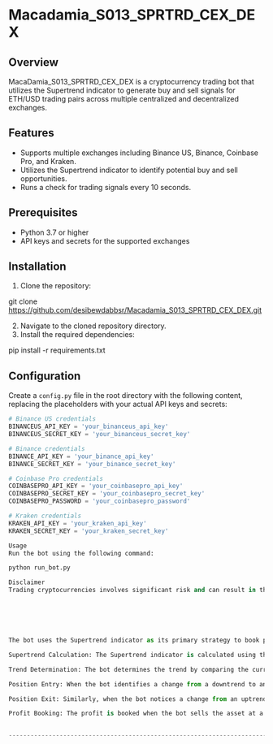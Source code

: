 # Macadamia_S013_SPRTRD_CEX_DEX

## Overview
MacaDamia_S013_SPRTRD_CEX_DEX is a cryptocurrency trading bot that utilizes the Supertrend indicator to generate buy and sell signals for ETH/USD trading pairs across multiple centralized and decentralized exchanges.

## Features
- Supports multiple exchanges including Binance US, Binance, Coinbase Pro, and Kraken.
- Utilizes the Supertrend indicator to identify potential buy and sell opportunities.
- Runs a check for trading signals every 10 seconds.

## Prerequisites
- Python 3.7 or higher
- API keys and secrets for the supported exchanges

## Installation
1. Clone the repository:

git clone https://github.com/desibewdabbsr/Macadamia_S013_SPRTRD_CEX_DEX.git

2. Navigate to the cloned repository directory.
3. Install the required dependencies:

pip install -r requirements.txt


## Configuration
Create a `config.py` file in the root directory with the following content, replacing the placeholders with your actual API keys and secrets:

```python
# Binance US credentials
BINANCEUS_API_KEY = 'your_binanceus_api_key'
BINANCEUS_SECRET_KEY = 'your_binanceus_secret_key'

# Binance credentials
BINANCE_API_KEY = 'your_binance_api_key'
BINANCE_SECRET_KEY = 'your_binance_secret_key'

# Coinbase Pro credentials
COINBASEPRO_API_KEY = 'your_coinbasepro_api_key'
COINBASEPRO_SECRET_KEY = 'your_coinbasepro_secret_key'
COINBASEPRO_PASSWORD = 'your_coinbasepro_password'

# Kraken credentials
KRAKEN_API_KEY = 'your_kraken_api_key'
KRAKEN_SECRET_KEY = 'your_kraken_secret_key'

Usage
Run the bot using the following command:

python run_bot.py

Disclaimer
Trading cryptocurrencies involves significant risk and can result in the loss of your invested capital. Use this bot at your own risk. The creators and contributors are not responsible for any financial losses incurred.






The bot uses the Supertrend indicator as its primary strategy to book profits. Here’s how it works:

Supertrend Calculation: The Supertrend indicator is calculated using the average of the high and low prices, along with a multiplier of the Average True Range (ATR). It creates two bands around the price, an upper and a lower band.

Trend Determination: The bot determines the trend by comparing the current price with these bands. If the price is above the upper band, the market is considered in an uptrend, suggesting a buy signal. Conversely, if the price is below the lower band, the market is in a downtrend, indicating a sell signal.

Position Entry: When the bot identifies a change from a downtrend to an uptrend, it executes a buy order. This is based on the assumption that the uptrend will continue and lead to a profitable opportunity.

Position Exit: Similarly, when the bot notices a change from an uptrend to a downtrend, it executes a sell order. This is to book profits (or cut losses) assuming that the downtrend might lead to a decrease in price.

Profit Booking: The profit is booked when the bot sells the asset at a higher price than the buying price during an uptrend.


------------------------------------------------------------------------------

